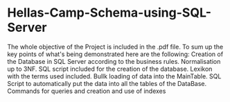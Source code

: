 # Hellas-Camp-Schema-using-SQL-Server
The whole objective of the Project is included in the .pdf file. To sum up the key points of what's being demonstrated here are the following:
	Creation of the Database in SQL Server according to the business rules.
	Normalisation up to 3NF.
	SQL script included for the creation of the database.
	Lexikon with the terms used included.
	Bullk loading of data into the MainTable.
	SQL Script to automatically put the data into all the tables of the DataBase.
	Commands for queries and creation and use of indexes 
